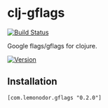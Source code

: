 # clj-gflags

[![Build Status](https://travis-ci.org/wiseman/clj-gflags.png?branch=master)](https://travis-ci.org/wiseman/clj-gflags)

Google flags/gflags for clojure.

[![Version](https://clojars.org/com.lemonodor/gflags/latest-version.svg)](https://clojars.org/com.lemonodor/gflags)


## Installation

```
[com.lemonodor.gflags "0.2.0"]
```
